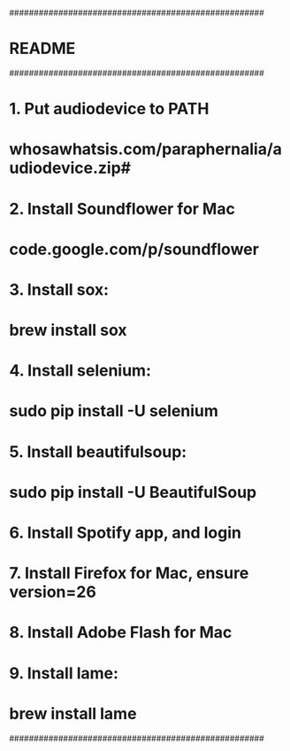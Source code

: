 ####################################################
#                     README                       #
####################################################
# 1. Put audiodevice to PATH                       #
#    whosawhatsis.com/paraphernalia/audiodevice.zip#
# 2. Install Soundflower for Mac                   #
#    code.google.com/p/soundflower                 #
# 3. Install sox:                                  #
#    brew install sox                              #
# 4. Install selenium:                             #
#    sudo pip install -U selenium                  #
# 5. Install beautifulsoup:                        #
#    sudo pip install -U BeautifulSoup             #
# 6. Install Spotify app, and login                #
# 7. Install Firefox for Mac, ensure version=26    #
# 8. Install Adobe Flash for Mac                   #
# 9. Install lame:                                 #
#    brew install lame                             #
####################################################
